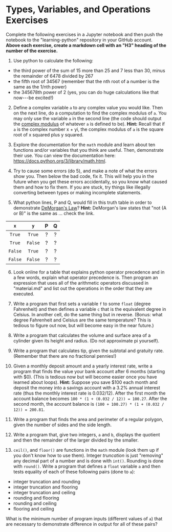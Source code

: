 # Types, Variables, and Operations Exercises

Complete the following exercises in a Jupyter notebook and then push the notebook to the "learning-python" repository in your GitHub account. **Above each exercise, create a markdown cell with an "H3" heading of the number of the exercise.**


1. Use python to calculate the following:
 - the third power of the sum of 15 more than 25 and 7 less than 30, minus the remainder of 6478 divided by 267
 - the fifth root of 34567 (remember that the nth root of a number is the same as the 1/nth power)
 - the 345678th power of 2 (yes, you can do huge calculations like that now---be excited!)

2. Define a complex variable `a` to any complex value you would like. Then on the next line, do a computation to find the complex modulus of `a`. You may only use the variable `a` in the second line (the code should output the [complex modulus](https://mathworld.wolfram.com/ComplexModulus.html) of whatever `a` is defined to be). **Hint:** Recall that if `a` is the complex number x + yi, the complex modulus of `a` is the square root of x squared plus y squared.

3. Explore the documentation for the `math` module and learn about ten functions and/or variables that you think are useful. Then, demonstrate their use. You can view the documentation here: https://docs.python.org/3/library/math.html.

4. Try to cause some errors (do 5), and make a note of what the errors show you. Then below the bad code, fix it. This will help you in the future when you get these errors accidentally, so you know what caused them and how to fix them. If you are stuck, try things like illegally converting between types or making incomplete statements.

5. What python lines, P and Q, would fill in this truth table in order to demonstrate [DeMorgan's Law](https://en.wikipedia.org/wiki/De_Morgan%27s_laws)? **Hint:** DeMorgan's law states that "not (A or B)" is the same as ... check the link.


|   `x`  |   `y`  |     P     |    Q     |
|:------:|:------:|:---------:|:--------:|
| `True` | `True` |     ?     |    ?     |
| `True` | `False`|     ?     |    ?     |
| `False`| `True` |     ?     |    ?     |
| `False`| `False`|     ?     |    ?     |


6. Look online for a table that explains python operator precedence and in a few words, explain what operator precedence is. Then program an expression that uses all of the arithmetic operators discussed in "material.md" and list out the operations in the order that they are executed.

7. Write a program that first sets a variable `f` to some `float` (degree Fahrenheit) and then defines a variable `c` that is the equivalent degree in Celsius. In another cell, do the same thing but in reverse. (Bonus: what degree Fahrenheit and Celsius are the same temperature? This is tedious to figure out now, but will become easy in the near future.)

8. Write a program that calculates the volume and surface area of a cylinder given its height and radius. (Do not approximate pi yourself).

9. Write a program that calculates tip, given the subtotal and gratuity rate. (Remember that there are no fractional pennies!)

10. Given a monthly deposit amount and a yearly interest rate, write a program that finds the value your bank account after 6 months (starting with $0). (This is tedious now but will become easier once you have learned about loops). **Hint:** Suppose you save $100 each month and deposit the money into a savings account with a 3.2% annual interest rate (thus the monthly interest rate is 0.032/12). After the first month the account balance becomes `100 * (1 + (0.032 / 12)) = 100.27`. After the second month, the account balance is `(100 + 100.27) * (1 + (0.032 / 12)) = 200.81`.

11. Write a program that finds the area and perimeter of a regular polygon, given the number of sides and the side length.

12. Write a program that, give two integers, `a` and `b`, displays the quotient and then the remainder of the larger divided by the smaller.

13. `ceil()`, and `floor()` are functions in the `math` module (look them up if you don't know how to use them). Integer *truncation* is just "removing" any decimal part of a number and is done with `int()`. Rounding is done with `round()`.
Write a program that defines a `float` variable `a` and then tests equality of each of these following pairs (done to `a`):
- integer truncation and rounding
- integer truncation and flooring
- integer truncation and ceiling
- rounding and flooring
- rounding and ceiling
- flooring and ceiling

What is the minimum number of program inputs (different values of `a`) that are necessary to demonstrate difference in output for all of these pairs?
